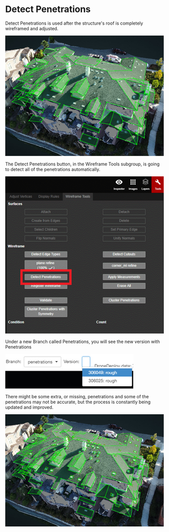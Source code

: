 # Detect Penetrations

 Detect Penetrations is used after the structure's roof is completely wireframed and adjusted.

![](../../.gitbook/assets/2018-08-16_13-40-21.jpg)

The Detect Penetrations button, in the Wireframe Tools subgroup, is going to detect all of the penetrations automatically.

![](../../.gitbook/assets/detect-penetrations-button_qaproject8583.gif)

Under a new Branch called Penetrations, you will see the new version with Penetrations

![](../../.gitbook/assets/2018-08-16_13-38-21.jpg)

There might be some extra, or missing, penetrations and some of the penetrations may not be accurate, but the process is constantly being updated and improved.

![](../../.gitbook/assets/2018-08-16_13-40-03.jpg)


